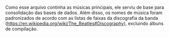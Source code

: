 Como esse arquivo continha as músicas principais, ele serviu de base para consolidação das bases de dados. Além disso, os nomes de música foram padronizados de acordo com as listas de faixas da discografia da banda (https://en.wikipedia.org/wiki/The_Beatles#Discography), excluindo álbuns de compilação.